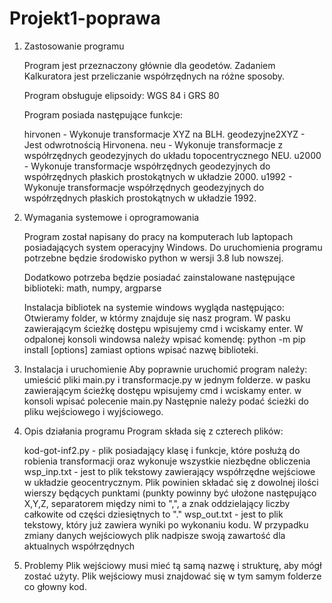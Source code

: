 # Projekt1-poprawa

1. Zastosowanie programu

   Program jest przeznaczony głównie dla geodetów. Zadaniem Kalkuratora jest przeliczanie współrzędnych na różne sposoby.
   
   Program obsługuje elipsoidy: WGS 84 i GRS 80

   Program posiada następujące funkcje:

    hirvonen - Wykonuje transformacje XYZ na BLH.
    geodezyjne2XYZ - Jest odwrotnością Hirvonena.
    neu - Wykonuje transformacje z współrzędnych geodezyjnych do układu topocentrycznego NEU.
    u2000 - Wykonuje transformacje współrzędnych geodezyjnych do współrzędnych płaskich prostokątnych w układzie 2000.
    u1992 - Wykonuje transformacje współrzędnych geodezyjnych do współrzędnych płaskich prostokątnych w układzie 1992.
 
2. Wymagania systemowe i oprogramowania

      Program został napisany do pracy na komputerach lub laptopach posiadających system operacyjny Windows.
      Do uruchomienia programu potrzebne będzie środowisko python w wersji 3.8 lub nowszej.

      Dodatkowo potrzeba będzie posiadać zainstalowane następujące biblioteki: math, numpy, argparse
      
      Instalacja bibliotek na systemie windows wygląda następująco: Otwieramy folder, w którmy znajduje się nasz program. W pasku zawierającym ścieżkę               dostępu wpisujemy cmd i wciskamy enter. W odpalonej konsoli windowsa należy wpisać komendę: python -m pip install [options] zamiast options wpisać             nazwę biblioteki.

3. Instalacja i uruchomienie
   Aby poprawnie uruchomić program należy:
    umieścić pliki main.py i transformacje.py w jednym folderze.
    w pasku zawierającym ścieżkę dostępu wpisujemy cmd i wciskamy enter.
    w konsoli wpisać polecenie main.py
    Następnie należy podać ścieżki do pliku wejściowego i wyjściowego.

4. Opis działania programu
   Program składa się z czterech plików:

    kod-got-inf2.py - plik posiadający klasę i funkcje, które posłużą do robienia transformacji oraz wykonuje wszystkie niezbędne obliczenia
    wsp_inp.txt - jest to plik tekstowy zawierający współrzędne wejściowe w układzie geocentrycznym. Plik powinien składać się z dowolnej ilości wierszy          będących punktami (punkty powinny być ułożone następująco X,Y,Z, separatorem między nimi to ",", a znak oddzielający liczby całkowite od części               dziesiętnych to "."
    wsp_out.txt - jest to plik tekstowy, który już zawiera wyniki po wykonaniu kodu. W przypadku zmiany danych wejściowych plik nadpisze swoją zawartość dla      aktualnych współrzędnych

5. Problemy
   Plik wejściowy musi mieć tą samą nazwę i strukturę, aby mógł zostać użyty.
   Plik wejściowy musi znajdować się w tym samym folderze co głowny kod.
      
